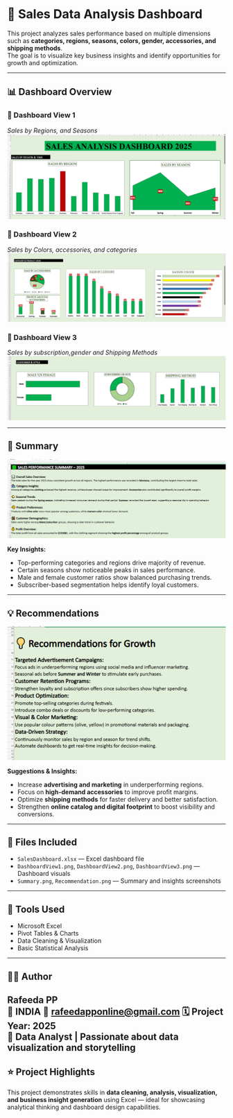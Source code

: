 # 📘 Sales Data Analysis Dashboard

This project analyzes sales performance based on multiple dimensions such as **categories, regions, seasons, colors, gender, accessories, and shipping methods**.  
The goal is to visualize key business insights and identify opportunities for growth and optimization.

---

## 📊 Dashboard Overview

### 🔹 Dashboard View 1  
*Sales by  Regions, and Seasons*  
![Dashboard View 1](dashboardview.png)

### 🔹 Dashboard View 2  
*Sales by Colors, accessories, and categories*  
![Dashboard View 2](dashboardview2.png)

### 🔹 Dashboard View 3  
*Sales by subscription,gender and Shipping Methods*  
![Dashboard View 3](dashboardview3(434).png)

---

## 📝 Summary  
![Summary](dashboardsummary.png)

**Key Insights:**
- Top-performing categories and regions drive majority of revenue.  
- Certain seasons show noticeable peaks in sales performance.  
- Male and female customer ratios show balanced purchasing trends.  
- Subscriber-based segmentation helps identify loyal customers.  

---

## 💡 Recommendations  
![Recommendations](dashboardrecommendations.png)

**Suggestions & Insights:**
- Increase **advertising and marketing** in underperforming regions.  
- Focus on **high-demand accessories** to improve profit margins.  
- Optimize **shipping methods** for faster delivery and better satisfaction.  
- Strengthen **online catalog and digital footprint** to boost visibility and conversions.  

---

## 📂 Files Included
- `SalesDashboard.xlsx` — Excel dashboard file  
- `DashboardView1.png`, `DashboardView2.png`, `DashboardView3.png` — Dashboard visuals  
- `Summary.png`, `Recommendation.png` — Summary and insights screenshots  

---

## 🧠 Tools Used
- Microsoft Excel  
- Pivot Tables & Charts  
- Data Cleaning & Visualization  
- Basic Statistical Analysis  

---

## 👩‍💻 Author
**Rafeeda PP**  
📍 INDIA 
📧 rafeedapponline@gmail.com
🗓️ Project Year: 2025  
📍 Data Analyst | Passionate about data visualization and storytelling
---

## ⭐ Project Highlights
This project demonstrates skills in **data cleaning, analysis, visualization, and business insight generation** using Excel — ideal for showcasing analytical thinking and dashboard design capabilities.
